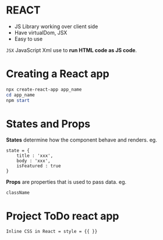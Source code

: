 # REACT 

- JS Library working over client side
- Have virtualDom, JSX
- Easy to use 

`JSX` JavaScript Xml use to **run HTML code as JS code**.

# Creating a React app

```powershell
npx create-react-app app_name
cd app_name
npm start
```

# States and Props

**States** determine how the component behave and renders. 
eg. 
```JS
state = {
    title : 'xxx',
    body : 'xxx',
    isFeatured : true
}
```

**Props** are properties that is used to pass data. 
eg. 
```
className
```

# Project ToDo react app

`Inline CSS in React = style = {{ }}`
